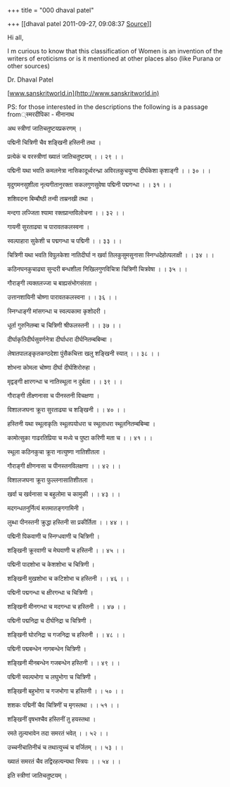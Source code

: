 +++
title = "000 dhaval patel"

+++
[[dhaval patel	2011-09-27, 09:08:37 [Source](https://groups.google.com/g/samskrita/c/DpYktXeBZbg)]]



Hi all,

I m curious to know that this classification of Women is an invention of the writers of eroticisms or is it mentioned at other places also (like Purana or other sources)

  

Dr. Dhaval Patel

[www.sanskritworld.in](http://www.sanskritworld.in)

  

PS: for those interested in the descriptions the following is a passage from्स्मरदीपिका - मीनानाथ

  

अथ स्त्रीणां जातिचतुष्टयप्रकरणम् ।

पद्मिनी चित्रिणी चैव शङ्खिनी हस्तिनी तथा ।

प्रत्येकं च वरस्त्रीणां ख्यातं जातिचतुष्टयम् । । २९ । ।

पद्मिनी यथा भवति कमलनेत्रा नासिकादूर्ध्वरन्ध्रा अविरलकुचयुग्मा दीर्घकेशा कृशाङ्गी । । ३० । ।

मृदुगमनसुशीला नृत्यगीतानुरक्ता सकलगुणसुवेषा पद्मिनी पद्मगन्धा । । ३१
। ।

शशिवदना बिम्बौष्ठी तन्वी ताम्रनखी तथा ।

मन्दगा लज्जिता श्यामा रक्तप्रान्तविलोचना । । ३२ । ।

गायनी सुरताढ्या च पारावतकलस्वना ।

स्वल्पाहारा सुकेशी च पद्मगन्धा च पद्मिनी । । ३३ । ।

चित्रिणी यथा भवति विपुलकेशा नातिदीर्घा न खर्वा तिलकुसुमसुनासा स्निग्धदेहोत्पलाक्षी । । ३४ । ।

कठिनघनकुचाढ्या सुन्दरी बन्धशीला निखिलगुणविचित्रा चित्रिणी चित्रवेषा । । ३५ । ।

गौराङ्गी त्यक्तलज्जा च बाह्यसंभोगसंरता ।

उत्तानशायिनी चोष्णा पारावतकलस्वना । । ३६ । ।

स्निग्धाङ्गी मांसगन्धा च स्वल्पकामा कृशोदरी ।

धूर्ता गुरुनितम्बा च चित्रिणी श्रीफलस्तनी । । ३७ । ।

दीर्घाकृतिदीर्घसुवर्णनेत्रा दीर्घाधरा दीर्घनितम्बबिम्बा ।

लेषातपालङ्कृतकण्ठदेशा पुंसैकचित्ता खलु शङ्खिनी स्यात् । । ३८ । ।

शोभना कोमला चोष्णा दीर्घा दीर्घशिरोरुहा ।

मृद्वङ्गी क्षारगन्धा च नातिस्थूला न दुर्बला । । ३९ । ।

गौराङ्गी तीक्ष्णनासा च पीनस्तनी विचक्षणा ।

विशालजघना क्रूरा सुरताढ्या च शङ्खिनी । । ४० । ।

हस्तिनी यथा स्थूलाकृतिः स्थूलपयोधरा च स्थूलाधरा स्थूलनितम्बबिम्बा ।

कामोत्सुका गाढरतिप्रिया च मध्ये च पुष्टा करिणी मता च । । ४१ । ।

स्थूला कठिनकुचा क्रूरा नात्युष्णा नातिशीतला ।

गौराङ्गी क्षीणनासा च पीनस्तनविलक्षणा । । ४२ । ।

विशालजघना क्रूरा फुल्लनासातिशीतला ।

खर्वा च खर्वनासा च बहुलोमा च कामुकी । । ४३ । ।

मदगन्धतनुर्नित्यं मत्तमातङ्गगामिनी ।

लुब्धा पीनस्तनी क्रुद्धा हस्तिनी सा प्रकीर्तिता । । ४४ । ।

पद्मिनी पिकवाणी च स्निग्धवाणी च चित्रिणी ।

शङ्खिनी क्रूरवाणी च मेघवाणी च हस्तिनी । । ४५ । ।

पद्मिनी पादशोभा च केशशोभा च चित्रिणी ।

शङ्खिनी मुखशोभा च कटिशोभा च हस्तिनी । । ४६ । ।

पद्मिनी पद्मगन्धा च क्षीरगन्धा च चित्रिणी ।

शङ्खिनी मीनगन्धा च मदगन्धा च हस्तिनी । । ४७ । ।

पद्मिनी पद्मनिद्रा च दीर्घनिद्रा च चित्रिणी ।

शङ्खिनी घोरनिद्रा च गजनिद्रा च हस्तिनी । । ४८ । ।

पद्मिनी पद्मबन्धेन नागबन्धेन चित्रिणी ।

शङ्खिनी मीनबन्धेन गजबन्धेन हस्तिनी । । ४९ । ।

पद्मिनी स्वल्पभोगा च लघुभोगा च चित्रिणी ।

शङ्खिनी बहुभोगा च गजभोगा च हस्तिनी । । ५० । ।

शशकः पद्मिनीं चैव चित्रिणीं च मृगस्तथा । । ५१ । ।

शङ्खिनीं वृषभश्चैव हस्तिनीं तु हयस्तथा ।

रमते तुल्यभावेन तदा समरतं भवेत् । । ५२ । ।

उच्चनीचातिनीचं च तथात्युच्चं च वर्जितम् । । ५३ । ।

ख्यातं समरतं चैव तद्विरहत्यन्यथा स्त्रियः । । ५४ । ।

इति स्त्रीणां जातिचतुष्टयम् ।

